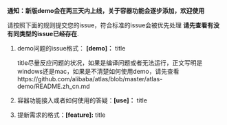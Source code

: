 **通知：新版demo会在两三天内上线，关于容器功能会逐步添加，欢迎使用**

请按照下面的规则提交您的issue，符合标准的issue会被优先处理
**请先查看有没有同类型的issue已经存在**.

1. demo问题的issue格式： **[demo]：** title

   title尽量反应问题的状况，如果是编译问题或者无法运行，正文写明是windows还是mac，如果是不清楚如何使用demo，请先查看https://github.com/alibaba/atlas/blob/master/atlas-demo/README.zh_cn.md
     
2. 容器功能接入或者如何使用的答疑：**[use]：** title
3. 提新需求的格式：**[feature]:** title